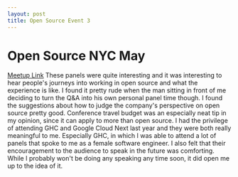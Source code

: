 ```yaml
---
layout: post
title: Open Source Event 3
---
```


# Open Source NYC May
[Meetup Link](https://www.meetup.com/Open-Source-NYC/events/258658427/)
These panels were quite interesting and it was interesting to hear people's journeys into working in open source and what the experience is like. I found it pretty rude when the man sitting in front of me deciding to turn the Q&A into his own personal panel time though. I found the suggestions about how to judge the company's perspective on open source pretty good. Conference travel budget was an especially neat tip in my opinion, since it can apply to more than open source. I had the privilege of attending GHC and Google Cloud Next last year and they were both really meaningful to me. Especially GHC, in which I was able to attend a lot of panels that spoke to me as a female software engineer. I also felt that their encouragement to the audience to speak in the future was comforting. While I probably won't be doing any speaking any time soon, it did open me up to the idea of it.
